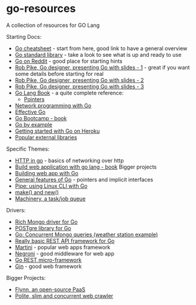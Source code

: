 # go-resources
A collection of resources for GO Lang

Starting Docs:

- [Go cheatsheet](https://github.com/a8m/go-lang-cheat-sheet) - start from here, good link to have a general overview
- [Go standard library](https://golang.org/pkg/) - take a look to see what is up and ready to use
- [Go on Reddit](http://www.reddit.com/r/golang/comments/1bxadf/how_did_you_learn_how_to_code_in_go/) - good place for starting hints
- [Rob Pike, Go designer, presenting Go with slides - 1](http://go.googlecode.com/hg-history/release-branch.r60/doc/GoCourseDay1.pdf) - great if you want some details before starting for real
- [Rob Pike, Go designer, presenting Go with slides - 2](http://go.googlecode.com/hg-history/release-branch.r60/doc/GoCourseDay2.pdf)
- [Rob Pike, Go designer, presenting Go with slides - 3](http://go.googlecode.com/hg-history/release-branch.r60/doc/GoCourseDay3.pdf)
- [Go Lang Book](http://www.golang-book.com/) - a quite complete reference:
  - [Pointers](http://www.golang-book.com/8/index.htm)
- [Network programming with Go](http://jan.newmarch.name/go/)
- [Effective Go](http://golang.org/doc/effective_go.html)
- [Go Bootcamp - book](http://www.golangbootcamp.com/book)
- [Go by example](https://gobyexample.com/)
- [Getting started with Go on Heroku](http://mmcgrana.github.io/2012/09/getting-started-with-go-on-heroku.html)
- [Popular external libraries](http://en.wikipedia.org/wiki/Go_(programming_language)#Libraries)

Specific Themes:

- [HTTP in go](https://golang.org/pkg/net/) - basics of networking over http
- [Build web application with go lang - book](https://docs.google.com/file/d/0B2GBHFyTK2N8TzM4dEtIWjBJdEk/)
Bigger projects
- [Building web app with Go](http://codegangsta.gitbooks.io/building-web-apps-with-go/content/)
- [General features of Go](http://openmymind.net/Things-I-Wish-Someone-Had-Told-Me-About-Go/) - pointers and implicit interfaces
- [Pipe: using Linux CLI with Go](https://labix.org/pipe)
- [make() and new()](http://stackoverflow.com/a/9325620/2536357)
- [Machinery, a task/job queue](https://github.com/RichardKnop/machinery)

Drivers:

- [Rich Mongo driver for Go](https://labix.org/mgo)
- [POSTgre library for Go](https://github.com/lib/pq)
- [Go: Concurrent Mongo queries (weather station example)](http://blog.mongodb.org/post/80579086742/running-mongodb-queries-concurrently-with-go)
- [Really basic REST API framework for Go](https://github.com/dpapathanasiou/go-api)
- [Martini](https://github.com/go-martini/martini) - popular web apps framework
- [Negroni](https://github.com/codegangsta/negroni) - good middleware for web app
- [Go REST micro-framework](http://dougblack.io/words/a-restful-micro-framework-in-go.html)
- [Gin](https://github.com/gin-gonic/gin) - good web framework


Bigger Projects:
- [Flynn, an open-source PaaS](https://github.com/flynn/flynn)
- [Polite, slim and concurrent web crawler](https://github.com/PuerkitoBio/gocrawl)
